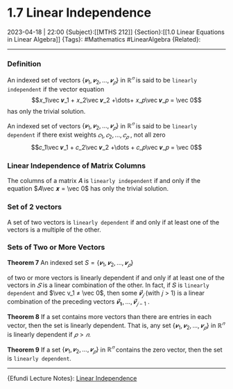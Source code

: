 # 1.7 Linear Independence
2023-04-18 | 22:00
{Subject}:[[MTHS 212]]
{Section}:[[1.0 Linear Equations in Linear Algebra]]
{Tags}: #Mathematics #LinearAlgebra 
{Related}:

--- 
### Definition
An indexed set of vectors $\{𝒗_1,𝒗_2,\dots, 𝒗_𝑝\}$ in $ℝ^𝑛$ is said to be `linearly independent` if the vector equation $$𝑥_1\vec 𝒗_1 + 𝑥_2\vec 𝒗_2 +\dots+ 𝑥_𝑝\vec 𝒗_𝑝 = \vec 0$$ has only the trivial solution.

An indexed set of vectors $\{𝒗_1,𝒗_2,\dots, 𝒗_𝑝\}$ in $ℝ^𝑛$ is said to be `linearly dependent` if there exist weights $𝑐_1, 𝑐_2,\dots,𝑐_𝑝$ , not all zero $$𝑐_1\vec 𝒗_1 + 𝑐_2\vec 𝒗_2 +\dots + 𝑐_𝑝\vec 𝒗_𝑝 = \vec 0$$
### Linear Independence of Matrix Columns

The columns of a matrix 𝐴 is `linearly independent` if and only if the equation $𝐴\vec 𝒙 = \vec 0$ has only the trivial solution.

### Set of 2 vectors

A set of two vectors is `linearly dependent` if and only if at least one of the vectors is a multiple of the other.

### Sets of Two or More Vectors
**Theorem 7**
An indexed set $S = \{𝒗_1,𝒗_2,\dots, 𝒗_𝑝\}$

of two or more vectors is linearly dependent if and only if at least one of the vectors in $𝑆$ is a linear combination of the other.
In fact, if 𝑆 is `linearly dependent` and $\vec v_1 ≠ \vec 0$, then some $\vec 𝒗_𝑗$ (with 𝑗 > 1) is a linear combination of the preceding vectors $\vec 𝒗_𝟏,\dots,\vec 𝒗_{𝑗−1}$ .

**Theorem 8**
If a set contains more vectors than there are entries in each vector, then the set is linearly dependent. That is, any set $\{𝒗_1,𝒗_2,\dots, 𝒗_𝑝\}$ in $ℝ^𝑛$ is linearly dependent if $𝑝 > 𝑛$.

**Theorem 9**
If a set $\{𝒗_1,𝒗_2,\dots, 𝒗_𝑝\}$ in $ℝ^𝑛$ contains the zero vector, then the set is `linearly dependent`.

--- 
{Efundi Lecture Notes}: [Linear Independence](https://efundi.nwu.ac.za/access/content/group/817a5310-2926-4371-b648-3ebbadbc88cd/Lecture%20notes%20_%20Lesing%20notas/English/MTHS212%20-%20Study%20Unit%201.7%20-%20Linear%20Independence.pdf)